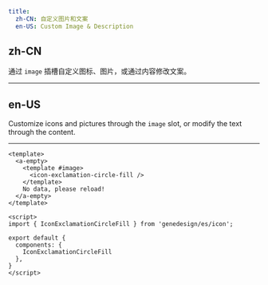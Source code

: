 ```yaml
title:
  zh-CN: 自定义图片和文案
  en-US: Custom Image & Description
```

## zh-CN

通过 `image` 插槽自定义图标、图片，或通过内容修改文案。

---

## en-US

Customize icons and pictures through the `image` slot, or modify the text through the content.

---

```vue
<template>
  <a-empty>
    <template #image>
      <icon-exclamation-circle-fill />
    </template>
    No data, please reload!
  </a-empty>
</template>

<script>
import { IconExclamationCircleFill } from 'genedesign/es/icon';

export default {
  components: {
    IconExclamationCircleFill
  },
}
</script>
```
